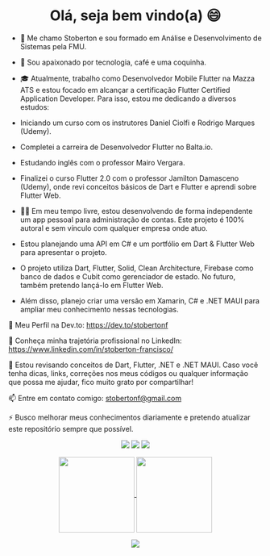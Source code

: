 ### 

<h1 align="center">Olá, seja bem vindo(a) 😄</h1>

- 👋 Me chamo Stoberton e sou formado em Análise e Desenvolvimento de Sistemas pela FMU.

- 🥰 Sou apaixonado por tecnologia, café e uma coquinha.

- 🎓 Atualmente, trabalho como Desenvolvedor Mobile Flutter na Mazza ATS e estou focado em alcançar a certificação Flutter Certified Application Developer. Para isso, estou me dedicando a diversos estudos:

 - Iniciando um curso com os instrutores Daniel Ciolfi e Rodrigo Marques (Udemy).
 - Completei a carreira de Desenvolvedor Flutter no Balta.io.
 - Estudando inglês com o professor Mairo Vergara.
 - Finalizei o curso Flutter 2.0 com o professor Jamilton Damasceno (Udemy), onde revi conceitos básicos de Dart e Flutter e aprendi sobre Flutter Web.
   
- 🧑‍💻 Em meu tempo livre, estou desenvolvendo de forma independente um app pessoal para administração de contas. Este projeto é 100% autoral e sem vínculo com qualquer empresa onde atuo.

 - Estou planejando uma API em C# e um portfólio em Dart & Flutter Web para apresentar o projeto.
 - O projeto utiliza Dart, Flutter, Solid, Clean Architecture, Firebase como banco de dados e Cubit como gerenciador de estado. No futuro, também pretendo lançá-lo em Flutter Web.
 - Além disso, planejo criar uma versão em Xamarin, C# e .NET MAUI para ampliar meu conhecimento nessas tecnologias.

🌱 Meu Perfil na Dev.to: https://dev.to/stobertonf

🔭 Conheça minha trajetória profissional no LinkedIn: https://www.linkedin.com/in/stoberton-francisco/

💬 Estou revisando conceitos de Dart, Flutter, .NET e .NET MAUI. Caso você tenha dicas, links, correções nos meus códigos ou qualquer informação que possa me ajudar, fico muito grato por compartilhar!

📫 Entre em contato comigo: stobertonf@gmail.com

⚡ Busco melhorar meus conhecimentos diariamente e pretendo atualizar este repositório sempre que possível.

<p align="center">
  <a href="mailto:stobertonf@gmail.com" alt="Gmail">
  <img src="https://img.shields.io/badge/-Gmail-FF0000?style=flat-square&labelColor=FF0000&logo=gmail&logoColor=white&link=stobertonf@gmail.com" /></a>

  <a href="https://www.linkedin.com/in/stoberton-francisco/" alt="Linkedin">
  <img src="https://img.shields.io/badge/-Linkedin-0e76a8?style=flat-square&logo=Linkedin&logoColor=white&link=https://www.linkedin.com/in/stoberton-francisco/" /></a>

  <a href="http://api.whatsapp.com/send?1=pt_BR&phone=5511994223176" alt="WhatsApp">
  <img src="https://img.shields.io/badge/-WhatsApp-25d366?style=flat-square&labelColor=25d366&logo=whatsapp&logoColor=white&link=http://api.whatsapp.com/send?1=pt_BR&phone=5511994223176"/></a>

</p>

<p align="center">
  <a href="https://github.com/stobertonf">
    <img
      align="center"
      height="150em"
      src="https://github-readme-stats.vercel.app/api?username=stobertonf&show_icons=true&include_all_commits=true&count_private=true&theme=tokyonight"
    />
  </a>
  <a href="https://github.com/stobertonf">
    <img
      align="center"
      height="150em"
      src="https://github-readme-stats.vercel.app/api/top-langs/?username=stobertonf&show_icons=true&include_all_commits=true&count_private=true&layout=compact&theme=tokyonight"
    />
  </a>
</p>


<p align="center">
  <a href="https://github.com/stobertonf">
    <img
      align="center"
      src="https://github-profile-trophy.vercel.app/?username=stobertonf&theme=onedark&no-frame=true&row=1&&margin-w=20&no-bg=true"
    />
  </a>
</a>
</p>


